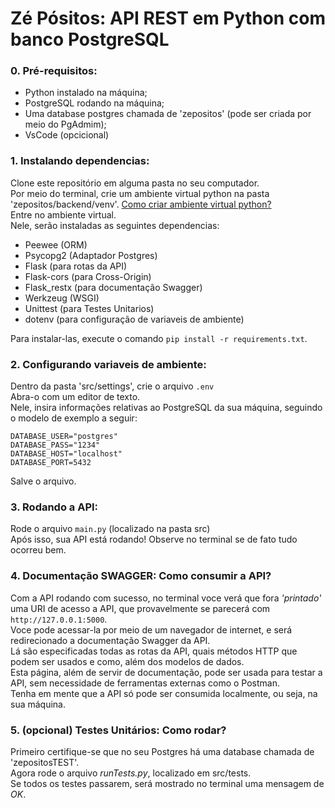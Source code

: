 # Zé Pósitos: API REST em Python com banco PostgreSQL

### 0. Pré-requisitos:
* Python instalado na máquina;
* PostgreSQL rodando na máquina;
* Uma database postgres chamada de 'zepositos' (pode ser criada por meio do PgAdmim);
* VsCode (opcicional)


### 1. Instalando dependencias:
Clone este repositório em alguma pasta no seu computador.<br>
Por meio do terminal, crie um ambiente virtual python na pasta 'zepositos/backend/venv'. [Como criar ambiente virtual python?](https://www.youtube.com/watch?v=hA2l0TgaZhM)<br>
Entre no ambiente virtual.<br>
Nele, serão instaladas as seguintes dependencias:
  - Peewee (ORM)
  - Psycopg2 (Adaptador Postgres)
  - Flask (para rotas da API)
  - Flask-cors (para Cross-Origin)
  - Flask_restx (para documentação Swagger)
  - Werkzeug (WSGI)
  - Unittest (para Testes Unitarios)
  - dotenv (para configuração de variaveis de ambiente)
  
Para instalar-las, execute o comando `pip install -r requirements.txt`.


### 2. Configurando variaveis de ambiente:
Dentro da pasta 'src/settings', crie o arquivo `.env`<br>
Abra-o com um editor de texto.<br>
Nele, insira informações relativas ao PostgreSQL da sua máquina, seguindo o modelo de exemplo a seguir:<br>
```env
DATABASE_USER="postgres"
DATABASE_PASS="1234"
DATABASE_HOST="localhost"
DATABASE_PORT=5432
```
Salve o arquivo.

### 3. Rodando a API:
Rode o arquivo `main.py` (localizado na pasta src) <br>
Após isso, sua API está rodando! Observe no terminal se de fato tudo ocorreu bem. 

### 4. Documentação SWAGGER: Como consumir a API?
Com a API rodando com sucesso, no terminal voce verá que fora _'printado'_ uma URI de acesso a API, que provavelmente se parecerá com `http://127.0.0.1:5000`. <br>
Voce pode acessar-la por meio de um navegador de internet, e será redirecionado a documentação Swagger da API.<br>
Lá são especificadas todas as rotas da API, quais métodos HTTP que podem ser usados e como, além dos modelos de dados.<br>
Esta página, além de servir de documentação, pode ser usada para testar a API, sem necessidade de ferramentas externas como o Postman.<br>
Tenha em mente que a API só pode ser consumida localmente, ou seja, na sua máquina.

### 5. (opcional) Testes Unitários: Como rodar?

Primeiro certifique-se que no seu Postgres há uma database chamada de 'zepositosTEST'.<br>
Agora rode o arquivo _runTests.py_, localizado em src/tests.<br>
Se todos os testes passarem, será mostrado no terminal uma mensagem de _OK_.

